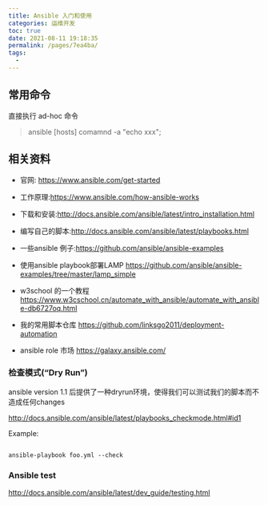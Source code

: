 ```yaml
---
title: Ansible 入门和使用
categories: 运维开发
toc: true
date: 2021-08-11 19:18:35
permalink: /pages/7ea4ba/
tags: 
  - 
---
```


## 常用命令

直接执行 ad-hoc 命令

> ansible [hosts] comamnd -a "echo xxx";

## 相关资料

- 官网: https://www.ansible.com/get-started
- 工作原理:https://www.ansible.com/how-ansible-works
- 下载和安装:http://docs.ansible.com/ansible/latest/intro_installation.html
- 编写自己的脚本:http://docs.ansible.com/ansible/latest/playbooks.html
- 一些ansible 例子:https://github.com/ansible/ansible-examples

- 使用ansible playbook部署LAMP
https://github.com/ansible/ansible-examples/tree/master/lamp_simple

- w3school 的一个教程 https://www.w3cschool.cn/automate_with_ansible/automate_with_ansible-db6727oq.html

- 我的常用脚本仓库 https://github.com/linksgo2011/deployment-automation

- ansible role 市场 https://galaxy.ansible.com/  

### 检查模式(“Dry Run”)

ansible version 1.1 后提供了一种dryrun环境，使得我们可以测试我们的脚本而不造成任何changes

http://docs.ansible.com/ansible/latest/playbooks_checkmode.html#id1

Example:

```

ansible-playbook foo.yml --check

```

### Ansible test 

http://docs.ansible.com/ansible/latest/dev_guide/testing.html